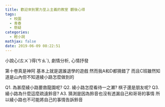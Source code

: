 ```yaml
---
title: 歡迎來到實力至上主義的教室 觀後心得
tags:
  - 校園
  - 青春
  - 懸疑
categories:
  - 輕小說
mathjax: false
date: 2019-06-09 08:22:51
---
```


小說心(ㄊㄨˋ)得(ㄘㄠˊ), 劇情分析, 心情抒發
<!--more-->

第十卷真是神阿 基本上就是選誰退學的遊戲 然而我A和D都猜錯了 而且C班雖然知道是山內但不知道綾小路怎麼做到的

Q1. 為甚麼綾小路要救龍園呢?
Q2. 綾小路怎麼看待一之瀬? 棋子還是朋友呢?
Q3. 綾小路為什麼這麼疏遠鈴音?
A3. 猜測是因為鈴音也沒有透漏自己和哥哥的事情 所以綾小路也不可能將自己的事情告訴鈴音